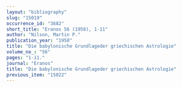 ```yaml
---
layout: "bibliography"
slug: "15019"
occurrence_id: "3682"
short_title: "Eranos 56 (1958), 1-11"
author: "Nilson, Martin P."
publication_year: "1958"
title: "Die babylonische Grundlageder griechischen Astrologie"
volume_no_: "56"
pages: "1-11."
journal: "Eranos"
title: "Die babylonische Grundlageder griechischen Astrologie"
previous_item: "15022"
---
```

